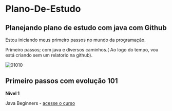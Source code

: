 # Plano-De-Estudo

## Planejando plano de estudo com java com Github

Estou iniciando meus primeiro passos no mundo da programação.

Primeiro passos; com java e diversos caminhos.( Ao logo do tempo, vou está criando sem um relatorio na github).

![01010](https://user-images.githubusercontent.com/115508965/194965309-c2343cec-f280-489c-b656-419740135e82.png)


## Primeiro passos com evolução 101

**Nível 1**

Java Beginners  - [acesse o curso](https://web.dio.me/track/potencia-tech-powered-ifood-java-beginners)

